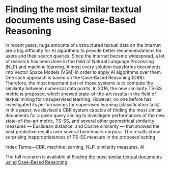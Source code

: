 # Finding the most similar textual documents using Case-Based Reasoning

In recent years, huge amounts of unstructured textual data on the Internet are a big difficulty for AI algorithms to provide better recommendations for users and their search queries. Since the Internet became widespread, a lot of research has been done in the field of Natural Language Processing (NLP) and machine learning. Almost every solution transforms documents into Vector Space Models (VSM) in order to apply AI algorithms over them. One such approach is based on the Case-Based Reasoning (CBR). Therefore, the most important part of those systems is to compute the similarity between numerical data points. In 2016, the new similarity TS-SS metric is proposed, which showed state-of-the-art results in the field of textual mining for unsupervised learning. However, no one before has investigated its performances for supervised learning (classification task). In this paper, we devised a CBR system capable of finding the most similar documents for a given query aiming to investigate performances of the new state-of-the-art metric, TS-SS, and several other geometrical similarity measures — Euclidean distance, and Cosine similarity — that showed the best predictive results over several benchmark corpora. The results show surprising inappropriateness of TS-SS measure in the proposed setting

Index Terms—CBR, machine learning, NLP, similarity measures, AI

The full research is available at [Finding the most similar textual documents using Case-Based Reasoning](https://github.com/Maki94/document-classification/blob/master/Paper___Finding_the_most_similar_textual_documents_using_Case_Based_Reasoning.pdf)
